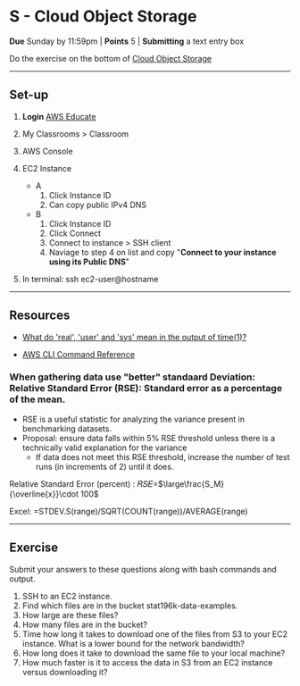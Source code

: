 # S - Cloud Object Storage

**Due** Sunday by 11:59pm | **Points** 5 | **Submitting** a text entry box

Do the exercise on the bottom of [Cloud Object Storage](http://webpages.csus.edu/fitzgerald/cloud-object-storage/)

---

## Set-up

1. **Login** [AWS Educate](https://www.awseducate.com/signin/SiteLogin)
2. My Classrooms > Classroom
3. AWS Console
4. EC2 Instance
   - A
      1. Click Instance ID
      2. Can copy public IPv4 DNS
   - B
      1. Click Instance ID
      2. Click Connect
      3. Connect to instance > SSH client
      4. Naviage to step 4 on list and copy "**Connect to your instance using its Public DNS**"

5. In terminal: ssh ec2-user@hostname

---

## Resources

- [What do 'real', 'user' and 'sys' mean in the output of time(1)?](https://stackoverflow.com/questions/556405/what-do-real-user-and-sys-mean-in-the-output-of-time1/556411#556411)

- [AWS CLI Command Reference](https://docs.aws.amazon.com/cli/latest/reference/s3/ls.html)

### When gathering data use "better" standaard Deviation: Relative Standard Error (RSE): Standard error as a percentage of the mean.

- RSE is a useful statistic for analyzing the variance present in benchmarking datasets. 
- Proposal: ensure data falls within 5% RSE threshold unless there is a technically valid explanation for the variance
   - If data does not meet this RSE threshold, increase the number of test runs (in increments of 2) until it does.

Relative Standard Error (percent) : 𝑅𝑆𝐸=$\large\frac{S_M}{\overline{x}}\cdot 100$

Excel: =STDEV.S(range)/SQRT(COUNT(range))/AVERAGE(range)

---

## Exercise

Submit your answers to these questions along with bash commands and output.

1. SSH to an EC2 instance.
2. Find which files are in the bucket stat196k-data-examples.
3. How large are these files?
4. How many files are in the bucket?
5. Time how long it takes to download one of the files from S3 to your EC2 instance. What is a lower bound for the network bandwidth?
6. How long does it take to download the same file to your local machine?
7. How much faster is it to access the data in S3 from an EC2 instance versus downloading it?
